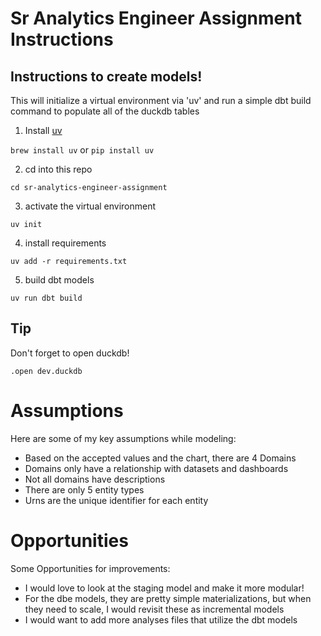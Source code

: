 # Sr Analytics Engineer Assignment Instructions

## Instructions to create models!
This will initialize a virtual environment via 'uv' and run a simple dbt build command to populate all of the duckdb tables

1. Install [uv](https://docs.astral.sh/uv/getting-started/installation/#standalone-installer)

```brew install uv``` or ```pip install uv```

2. cd into this repo

```cd sr-analytics-engineer-assignment```

3. activate the virtual environment

```uv init```

4. install requirements

```uv add -r requirements.txt```

5. build dbt models

```uv run dbt build```

## Tip
Don't forget to open duckdb!

```.open dev.duckdb```

# Assumptions
Here are some of my key assumptions while modeling:

- Based on the accepted values and the chart, there are 4 Domains
- Domains only have a relationship with datasets and dashboards
- Not all domains have descriptions
- There are only 5 entity types
- Urns are the unique identifier for each entity

# Opportunities 
Some Opportunities for improvements:

- I would love to look at the staging model and make it more modular!
- For the dbe models, they are pretty simple materializations, but when they need to scale, I would revisit these as incremental models
- I would want to add more analyses files that utilize the dbt models

